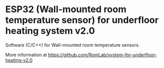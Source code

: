 # ESP32 (Wall-mounted room temperature sensor) for underfloor heating system v2.0

Software (C/C++) for Wall-mounted room temperature sensors. 

More information at https://github.com/RomLab/system-for-underfloor-heating-v2.0
